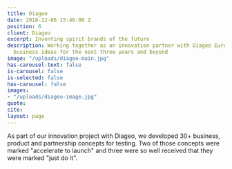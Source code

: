 ```yaml
---
title: Diageo
date: 2018-12-06 15:46:00 Z
position: 6
client: Diageo
excerpt: Inventing spirit brands of the future
description: Working together as an innovation partner with Diageo Europe to deliver
  business ideas for the next three years and beyond
image: "/uploads/diageo-main.jpg"
has-carousel-text: false
is-carousel: false
is-selected: false
has-carousel: false
images:
- "/uploads/diageo-image.jpg"
quote: 
cite: 
layout: page
---
```


As part of our innovation project with Diageo, we developed 30\+ business, product and partnership concepts for testing. Two of those concepts were marked "accelerate to launch" and three were so well received that they were marked "just do it".